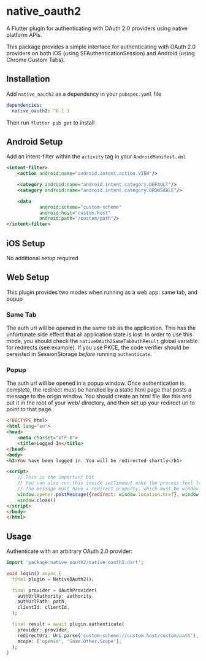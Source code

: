 # native_oauth2

A Flutter plugin for authenticating with OAuth 2.0 providers using native
platform APIs.

This package provides a simple interface for authenticating with OAuth 2.0
providers on both iOS (using SFAuthenticationSession) and Android
(using Chrome Custom Tabs).


## Installation

Add `native_oauth2` as a dependency in your `pubspec.yaml` file

```yaml
dependencies:
  native_oauth2: ^0.1.1
```

Then run `flutter pub get` to install

## Android Setup

Add an intent-filter within the `activity` tag in your `AndroidManifest.xml`

```xml
<intent-filter>
    <action android:name="android.intent.action.VIEW"/>

    <category android:name="android.intent.category.DEFAULT"/>
    <category android:name="android.intent.category.BROWSABLE"/>

    <data
            android:scheme="custom-scheme"
            android:host="custom.host"
            android:path="/custom/path"/>
</intent-filter>
```

## iOS Setup
No additional setup required

## Web Setup
This plugin provides two modes when running as a web app: same tab, and popup

### Same Tab
The auth url will be opened in the same tab as the application.
This has the unfortunate side effect that all application state is lost.
In order to use this mode, you should check the `nativeOAuth2SameTabAuthResult`
global variable for redirects (see example). If you use PKCE, the code verifier
should be persisted in SessionStorage *before* running `authenticate`.

### Popup
The auth url will be opened in a popup window. Once authentication is complete,
the redirect must be handled by a static html page that posts a message to the
origin window. You should create an html file like this and put it in the root of
your web/ directory, and then set up your redirect uri to point to that page.
```html
<!DOCTYPE html>
<html lang="en">
<head>
    <meta charset="UTF-8">
    <title>Logged In</title>
</head>
<body>
<h1>You have been logged in. You will be redirected shortly</h1>

<script>
    // This is the important bit
    // You can also run this inside setTimeout make the process feel less jumpy for the user
    // The message must have a redirect property, which must be window.location.href
    window.opener.postMessage({redirect: window.location.href}, window.location.origin)
    window.close()
</script>
</body>
</html>
```

## Usage

Authenticate with an arbitrary OAuth 2.0 provider:

```dart
import 'package:native_oauth2/native_oauth2.dart';

void login() async {
  final plugin = NativeOAuth2();

  final provider = OAuthProvider(
    authUrlAuthority: authority,
    authUrlPath: path,
    clientId: clientId,
  );

  final result = await plugin.authenticate(
    provider: provider,
    redirectUri: Uri.parse('custom-scheme://custom.host/custom/path'),
    scope: ['openid', 'Some.Other.Scope'],
  );
}
```